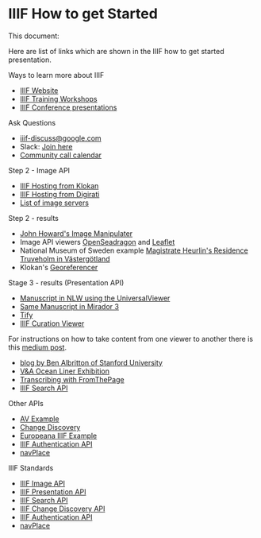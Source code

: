 # IIIF How to get Started

This document:

Here are list of links which are shown in the IIIF how to get started presentation.

Ways to learn more about IIIF

 * [IIIF Website](https://iiif.io/)
 * [IIIF Training Workshops](https://training.iiif.io/)
 * [IIIF Conference presentations](https://www.youtube.com/channel/UClcQIkLdYra7ZnOmMJnC5OA)

Ask Questions
 * iiif-discuss@google.com
 * Slack: [Join here](http://bit.ly/iiif-slack)
 * [Community call calendar](https://iiif.io/community/)

Step 2 - Image API
 * [IIIF Hosting from Klokan](https://www.iiifhosting.com/)
 * [IIIF Hosting from Digirati](https://dlcs.info/)
 * [List of image servers](https://github.com/IIIF/awesome-iiif#image-servers)   

Step 2 - results
 * [John Howard's Image Manipulater](https://jbhoward-dublin.github.io/IIIF-imageManipulation/index.html)
 * Image API viewers [OpenSeadragon](https://openseadragon.github.io/) and [Leaflet](https://github.com/mejackreed/Leaflet-IIIF)
 * National Museum of Sweden example [Magistrate Heurlin's Residence Truveholm in Västergötland](http://emp-web-84.zetcom.ch/eMP/eMuseumPlus?service=ExternalInterface&module=collection&objectId=26240&viewType=detailView)
 * Klokan's [Georeferencer](https://www.georeferencer.com)


Stage 3 - results (Presentation API)
 * [Manuscript in NLW using the UniversalViewer](http://hdl.handle.net/10107/4574752)
 * [Same Manuscript in Mirador 3](https://projectmirador.org/embed/?iiif-content=https://damsssl.llgc.org.uk/iiif/2.0/4574752/manifest.json)
 * [Tify](https://demo.tify.rocks/demo.html?manifest=https://damsssl.llgc.org.uk/iiif/2.0/4574752/manifest.json)
 * [IIIF Curation Viewer](http://codh.rois.ac.jp/software/iiif-curation-viewer/demo/?manifest=https://damsssl.llgc.org.uk/iiif/2.0/4574752/manifest.json)

For instructions on how to take content from one viewer to another there is this [medium post](https://iiif-io.medium.com/how-to-use-iiif-resources-and-image-viewers-bd378a68b013).

 * [blog by Ben Albritton of Stanford University](https://blalbrit.github.io/2015/07/14/fellow-travelers-the-canterbury-tales-and-iiif)
 * [V&A Ocean Liner Exhibition](https://www.vam.ac.uk/articles/inside-an-ocean-liner-aquitania)
 * [Transcribing with FromThePage](https://fromthepage.com/)
 * [IIIF Search API](https://iiif.io/api/search/1.0/)

Other APIs
 * [AV Example](https://samvera-labs.github.io/iiif-react-media-player/#!/IIIFPlayer/1)
 * [Change Discovery](https://iiif.io/api/discovery/1.0/)
 * [Europeana IIIF Example](https://www.europeana.eu/en/item/711/_Resource_228757009)
 * [IIIF Authentication API](https://iiif.io/api/auth/1.0/)
 * [navPlace](https://iiif.io/api/extension/navplace/)
 
IIIF Standards
 * [IIIF Image API](https://iiif.io/api/image/3.0/)
 * [IIIF Presentation API](https://iiif.io/api/presentation/3.0/)
 * [IIIF Search API](https://iiif.io/api/search/1.0/)
 * [IIIF Change Discovery API](https://iiif.io/api/discovery/1.0/)
 * [IIIF Authentication API](https://iiif.io/api/auth/1.0/)
 * [navPlace](https://iiif.io/api/extension/navplace/)


 
